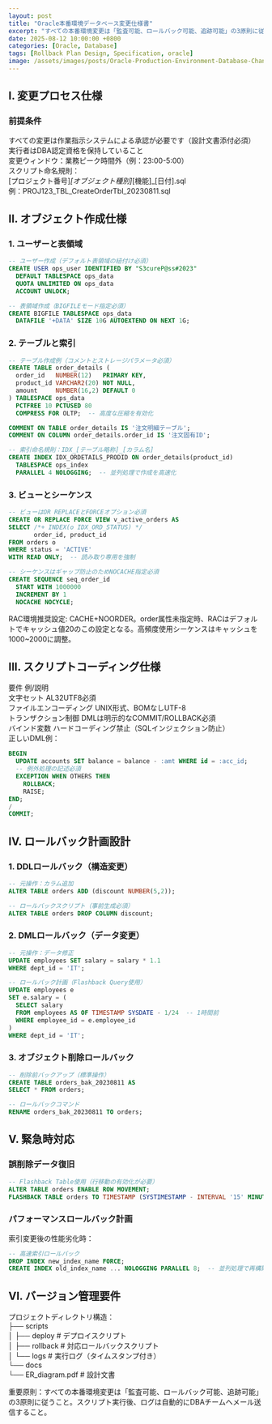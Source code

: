 ```yaml
---
layout: post
title: "Oracle本番環境データベース変更仕様書"
excerpt: "すべての本番環境変更は「監査可能、ロールバック可能、追跡可能」の3原則に従うこと。スクリプト実行後、ログは自動的にDBAチームへメール送信すること。"
date: 2025-08-12 10:00:00 +0800
categories: [Oracle, Database]
tags: [Rollback Plan Design, Specification, oracle]
image: /assets/images/posts/Oracle-Production-Environment-Database-ChangeSpecification.jpg
---
```


## I. 変更プロセス仕様  
### 前提条件  

すべての変更は作業指示システムによる承認が必要です（設計文書添付必須）  
実行者はDBA認定資格を保持していること  
変更ウィンドウ：業務ピーク時間外（例：23:00-5:00）  
スクリプト命名規則：  
[プロジェクト番号]_[オブジェクト種別]_[機能]_[日付].sql  
例：PROJ123_TBL_CreateOrderTbl_20230811.sql  

## II. オブジェクト作成仕様  
### 1. ユーザーと表領域  
```sql
-- ユーザー作成（デフォルト表領域の紐付け必須）
CREATE USER ops_user IDENTIFIED BY "S3cureP@ss#2023"
  DEFAULT TABLESPACE ops_data
  QUOTA UNLIMITED ON ops_data
  ACCOUNT UNLOCK;

-- 表領域作成（BIGFILEモード指定必須）
CREATE BIGFILE TABLESPACE ops_data
  DATAFILE '+DATA' SIZE 10G AUTOEXTEND ON NEXT 1G;
```
### 2. テーブルと索引  
```sql
-- テーブル作成例（コメントとストレージパラメータ必須）
CREATE TABLE order_details (
  order_id   NUMBER(12)   PRIMARY KEY,
  product_id VARCHAR2(20) NOT NULL,
  amount     NUMBER(16,2) DEFAULT 0
) TABLESPACE ops_data
  PCTFREE 10 PCTUSED 80
  COMPRESS FOR OLTP;  -- 高度な圧縮を有効化

COMMENT ON TABLE order_details IS '注文明細テーブル';
COMMENT ON COLUMN order_details.order_id IS '注文固有ID';

-- 索引命名規則：IDX_[テーブル略称]_[カラム名]
CREATE INDEX IDX_ORDETAILS_PRODID ON order_details(product_id)
  TABLESPACE ops_index
  PARALLEL 4 NOLOGGING;  -- 並列処理で作成を高速化
```

### 3. ビューとシーケンス  
```sql
-- ビューはOR REPLACEとFORCEオプション必須
CREATE OR REPLACE FORCE VIEW v_active_orders AS
SELECT /*+ INDEX(o IDX_ORD_STATUS) */
       order_id, product_id
FROM orders o
WHERE status = 'ACTIVE'
WITH READ ONLY;  -- 読み取り専用を強制

-- シーケンスはギャップ防止のためNOCACHE指定必須
CREATE SEQUENCE seq_order_id
  START WITH 1000000
  INCREMENT BY 1
  NOCACHE NOCYCLE;
```
RAC環境推奨設定: CACHE+NOORDER。order属性未指定時、RACはデフォルトでキャッシュ値20のこの設定となる。高頻度使用シーケンスはキャッシュを1000~2000に調整。

## III. スクリプトコーディング仕様  
要件	例/説明  
文字セット	AL32UTF8必須  
ファイルエンコーディング	UNIX形式、BOMなしUTF-8  
トランザクション制御	DMLは明示的なCOMMIT/ROLLBACK必須  
バインド変数	ハードコーディング禁止（SQLインジェクション防止）  
正しいDML例：  
```sql
BEGIN
  UPDATE accounts SET balance = balance - :amt WHERE id = :acc_id;
  -- 例外処理の記述必須
  EXCEPTION WHEN OTHERS THEN
    ROLLBACK;
    RAISE;
END;
/
COMMIT;
```

## IV. ロールバック計画設計  
### 1. DDLロールバック（構造変更）  
```sql
-- 元操作：カラム追加
ALTER TABLE orders ADD (discount NUMBER(5,2));

-- ロールバックスクリプト（事前生成必須）
ALTER TABLE orders DROP COLUMN discount;
```

### 2. DMLロールバック（データ変更）  
```sql
-- 元操作：データ修正
UPDATE employees SET salary = salary * 1.1
WHERE dept_id = 'IT';

-- ロールバック計画（Flashback Query使用）
UPDATE employees e
SET e.salary = (
  SELECT salary
  FROM employees AS OF TIMESTAMP SYSDATE - 1/24  -- 1時間前
  WHERE employee_id = e.employee_id
)
WHERE dept_id = 'IT';
```

### 3. オブジェクト削除ロールバック  
```sql
-- 削除前バックアップ（標準操作）
CREATE TABLE orders_bak_20230811 AS
SELECT * FROM orders;

-- ロールバックコマンド
RENAME orders_bak_20230811 TO orders;
```

## V. 緊急時対応  
### 誤削除データ復旧  
```sql
-- Flashback Table使用（行移動の有効化が必要）
ALTER TABLE orders ENABLE ROW MOVEMENT;
FLASHBACK TABLE orders TO TIMESTAMP (SYSTIMESTAMP - INTERVAL '15' MINUTE);
```

### パフォーマンスロールバック計画  
索引変更後の性能劣化時：  
```sql
-- 高速索引ロールバック
DROP INDEX new_index_name FORCE;
CREATE INDEX old_index_name ... NOLOGGING PARALLEL 8;  -- 並列処理で再構築
```

## VI. バージョン管理要件  
プロジェクトディレクトリ構造：  
├── scripts  
│ ├── deploy # デプロイスクリプト  
│ ├── rollback # 対応ロールバックスクリプト  
│ └── logs # 実行ログ（タイムスタンプ付き）  
└── docs  
└── ER_diagram.pdf # 設計文書  

重要原則：すべての本番環境変更は「監査可能、ロールバック可能、追跡可能」の3原則に従うこと。スクリプト実行後、ログは自動的にDBAチームへメール送信すること。  
